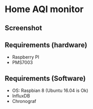 # Home AQI monitor

## Screenshot


## Requirements (hardware)

* Raspberry PI
* PMS7003


## Requirements (Software)

* OS: Raspbian 8 (Ubuntu 16.04 is Ok)
* InfluxDB
* Chronograf